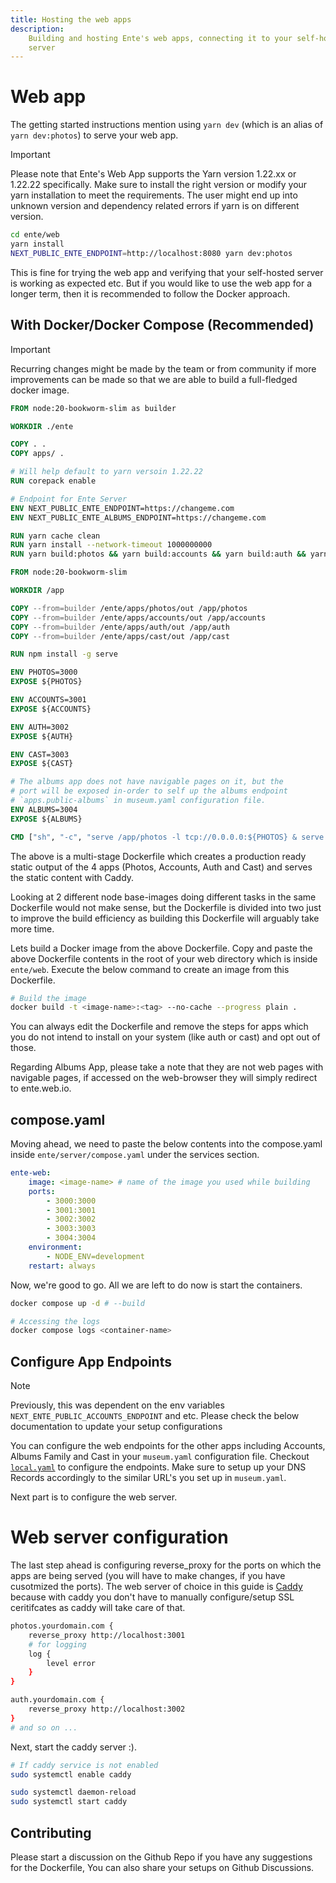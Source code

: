 ```yaml
---
title: Hosting the web apps
description:
    Building and hosting Ente's web apps, connecting it to your self-hosted
    server
---
```


# Web app

The getting started instructions mention using `yarn dev` (which is an alias of
`yarn dev:photos`) to serve your web app.

>[!IMPORTANT]
> Please note that Ente's Web App supports the Yarn version 1.22.xx or 1.22.22 specifically.
> Make sure to install the right version or modify your yarn installation to meet the requirements.
> The user might end up into unknown version and dependency related errors if yarn
> is on different version.

```sh
cd ente/web
yarn install
NEXT_PUBLIC_ENTE_ENDPOINT=http://localhost:8080 yarn dev:photos
```

This is fine for trying the web app and verifying that your self-hosted server
is working as expected etc. But if you would like to use the web app for a
longer term, then it is recommended to follow the Docker approach.

## With Docker/Docker Compose (Recommended)

> [!IMPORTANT]
>
> Recurring changes might be made by the team or from community if more
> improvements can be made so that we are able to build a full-fledged docker
> image.

```dockerfile
FROM node:20-bookworm-slim as builder

WORKDIR ./ente

COPY . .
COPY apps/ .

# Will help default to yarn versoin 1.22.22
RUN corepack enable

# Endpoint for Ente Server
ENV NEXT_PUBLIC_ENTE_ENDPOINT=https://changeme.com
ENV NEXT_PUBLIC_ENTE_ALBUMS_ENDPOINT=https://changeme.com

RUN yarn cache clean
RUN yarn install --network-timeout 1000000000
RUN yarn build:photos && yarn build:accounts && yarn build:auth && yarn build:cast

FROM node:20-bookworm-slim

WORKDIR /app

COPY --from=builder /ente/apps/photos/out /app/photos
COPY --from=builder /ente/apps/accounts/out /app/accounts
COPY --from=builder /ente/apps/auth/out /app/auth
COPY --from=builder /ente/apps/cast/out /app/cast

RUN npm install -g serve

ENV PHOTOS=3000
EXPOSE ${PHOTOS}

ENV ACCOUNTS=3001
EXPOSE ${ACCOUNTS}

ENV AUTH=3002
EXPOSE ${AUTH}

ENV CAST=3003
EXPOSE ${CAST}

# The albums app does not have navigable pages on it, but the
# port will be exposed in-order to self up the albums endpoint
# `apps.public-albums` in museum.yaml configuration file.
ENV ALBUMS=3004
EXPOSE ${ALBUMS}

CMD ["sh", "-c", "serve /app/photos -l tcp://0.0.0.0:${PHOTOS} & serve /app/accounts -l tcp://0.0.0.0:${ACCOUNTS} & serve /app/auth -l tcp://0.0.0.0:${AUTH} & serve /app/cast -l tcp://0.0.0.0:${CAST}"]
```

The above is a multi-stage Dockerfile which creates a production ready static
output of the 4 apps (Photos, Accounts, Auth and Cast) and serves the static
content with Caddy.

Looking at 2 different node base-images doing different tasks in the same
Dockerfile would not make sense, but the Dockerfile is divided into two just to
improve the build efficiency as building this Dockerfile will arguably take more
time.

Lets build a Docker image from the above Dockerfile. Copy and paste the above
Dockerfile contents in the root of your web directory which is inside
`ente/web`. Execute the below command to create an image from this Dockerfile.

```sh
# Build the image
docker build -t <image-name>:<tag> --no-cache --progress plain .
```

You can always edit the Dockerfile and remove the steps for apps which you do
not intend to install on your system (like auth or cast) and opt out of those.

Regarding Albums App, please take a note that they are not web pages with
navigable pages, if accessed on the web-browser they will simply redirect to
ente.web.io.

## compose.yaml

Moving ahead, we need to paste the below contents into the compose.yaml inside
`ente/server/compose.yaml` under the services section.

```yaml
ente-web:
    image: <image-name> # name of the image you used while building
    ports:
        - 3000:3000
        - 3001:3001
        - 3002:3002
        - 3003:3003
        - 3004:3004
    environment:
        - NODE_ENV=development
    restart: always
```

Now, we're good to go. All we are left to do now is start the containers.

```sh
docker compose up -d # --build

# Accessing the logs
docker compose logs <container-name>
```

## Configure App Endpoints

> [!NOTE]
> Previously, this was dependent on the env variables `NEXT_ENTE_PUBLIC_ACCOUNTS_ENDPOINT`
> and etc. Please check the below documentation to update your setup configurations

You can configure the web endpoints for the other apps including Accounts, Albums
Family and Cast in your `museum.yaml` configuration file. Checkout
[`local.yaml`](https://github.com/ente-io/ente/blob/543411254b2bb55bd00a0e515dcafa12d12d3b35/server/configurations/local.yaml#L76-L89)
to configure the endpoints. Make sure to setup up your DNS Records accordingly to the
similar URL's you set up in `museum.yaml`.

Next part is to configure the web server.

# Web server configuration

The last step ahead is configuring reverse_proxy for the ports on which the apps
are being served (you will have to make changes, if you have cusotmized the
ports). The web server of choice in this guide is
[Caddy](https://caddyserver.com) because with caddy you don't have to manually
configure/setup SSL ceritifcates as caddy will take care of that.

```sh
photos.yourdomain.com {
	reverse_proxy http://localhost:3001
    # for logging
    log {
        level error
    }
}

auth.yourdomain.com {
    reverse_proxy http://localhost:3002
}
# and so on ...
```

Next, start the caddy server :).

```sh
# If caddy service is not enabled
sudo systemctl enable caddy

sudo systemctl daemon-reload
sudo systemctl start caddy
```

## Contributing

Please start a discussion on the Github Repo if you have any suggestions for the
Dockerfile, You can also share your setups on Github Discussions.

